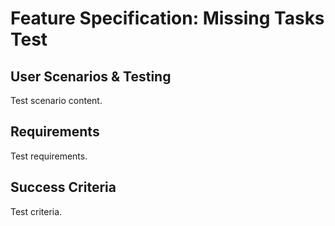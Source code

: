 # Feature Specification: Missing Tasks Test

## User Scenarios & Testing

Test scenario content.

## Requirements

Test requirements.

## Success Criteria

Test criteria.
